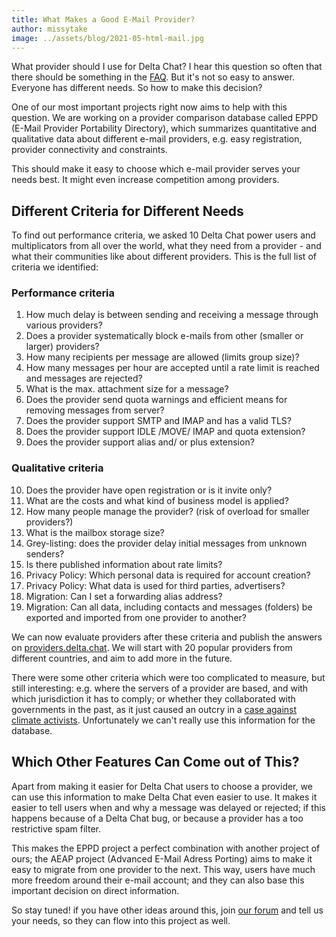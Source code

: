 ```yaml
---
title: What Makes a Good E-Mail Provider?
author: missytake
image: ../assets/blog/2021-05-html-mail.jpg
---
```



What provider should I use for Delta Chat? I hear this question so often that
there should be something in the [FAQ](help). But it's not so easy to answer.
Everyone has different needs. So how to make this decision?

One of our most important projects right now aims to help with this question.
We are working on a provider comparison database called EPPD (E-Mail Provider
Portability Directory), which summarizes quantitative and qualitative data
about different e-mail providers, e.g. easy registration, provider connectivity
and constraints.

This should make it easy to choose which e-mail provider serves your needs
best. It might even increase competition among providers.

## Different Criteria for Different Needs

To find out performance criteria, we asked 10 Delta Chat power users and
multiplicators from all over the world, what they need from a provider - and
what their communities like about different providers. This is the full list of
criteria we identified:

### Performance criteria

1. How much delay is between sending and receiving a message through various providers? 
2. Does a provider systematically block e-mails from other (smaller or larger) providers? 
3. How many recipients per message are allowed  (limits group size)?
4. How many messages per hour are accepted until a rate limit is reached and messages are rejected?
5. What is the max. attachment size for a message?
6. Does the provider send quota warnings and efficient means for removing messages from server?
7. Does the provider support SMTP and IMAP and has a valid TLS?
8. Does the provider support IDLE /MOVE/ IMAP and quota extension?
9. Does the provider support alias and/ or plus extension?

### Qualitative criteria

10. Does the provider have open registration or is it invite only?
11. What are the costs and what kind of business model is applied?
12. How many people manage the provider? (risk of overload for smaller providers?)
13. What is the mailbox storage size?
14. Grey-listing: does the provider delay initial messages from unknown senders? 
15. Is there published information about rate limits?
16. Privacy Policy: Which personal data is required for account creation?
17. Privacy Policy: What data is used for third parties, advertisers?
18. Migration: Can I set a forwarding alias address?
19. Migration: Can all data, including contacts and messages (folders) be exported and imported from one provider to another?

We can now evaluate providers after these criteria and publish the answers on
[providers.delta.chat](https://providers.delta.chat). We will start with 20
popular providers from different countries, and aim to add more in the future.

There were some other criteria which were too complicated to measure, but still
interesting: e.g. where the servers of a provider are based, and with which
jurisdiction it has to comply; or whether they collaborated with governments in
the past, as it just caused an outcry in a [case against climate
activists](https://protonmail.com/blog/climate-activist-arrest/). Unfortunately
we can't really use this information for the database.

## Which Other Features Can Come out of This?

Apart from making it easier for Delta Chat users to choose a provider, we can
use this information to make Delta Chat even easier to use. It makes it easier
to tell users when and why a message was delayed or rejected; if this happens
because of a Delta Chat bug, or because a provider has a too restrictive spam
filter.

This makes the EPPD project a perfect combination with another project of ours;
the AEAP project (Advanced E-Mail Adress Porting) aims to make it easy to
migrate from one provider to the next. This way, users have much more freedom
around their e-mail account; and they can also base this important decision on
direct information.

So stay tuned! if you have other ideas around this, join [our
forum](https://support.delta.chat) and tell us your needs, so they can flow
into this project as well.

